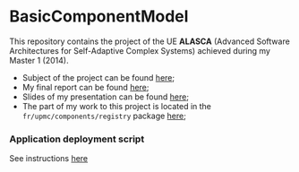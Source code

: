 # BasicComponentModel

This repository contains the project of the UE **ALASCA** (Advanced Software Architectures for Self-Adaptive Complex Systems) achieved during my Master 1 (2014).

- Subject of the project can be found [here](report/Sujet.pdf);
- My final report can be found [here](report/PSTL-ANNIC_Alexandre.pdf);
- Slides of my presentation can be found [here](report/PSTL-Presentation.pptx);
- The part of my work to this project is located in the `fr/upmc/components/registry` package [here](fr/upmc/components/registry);

### Application deployment script

See instructions [here](deployment/DEPLOYMENT.md)
